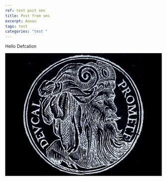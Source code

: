 ```yaml
---
ref: test post sms
title: Post from sms
excerpt: Aooou
tags: test
categories: "test "
---
```

Hello Defcalion

![](/_images/uploads/defcalion.jpg)